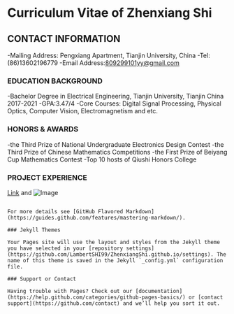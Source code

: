 # Curriculum Vitae of Zhenxiang Shi
## CONTACT INFORMATION
-Mailing Address: Pengxiang Apartment, Tianjin University, China
-Tel:(86)13602196779
-Email Address:809299101yy@gmail.com

### EDUCATION BACKGROUND
-Bachelor Degree in Electrical Engineering, Tianjin University, Tianjin China     2017-2021
-GPA:3.47/4
-Core Courses: Digital Signal Processing, Physical Optics, Computer Vision, Electromagnetism and etc.

### HONORS & AWARDS
-the Third Prize of National Undergraduate Electronics Design Contest
-the Third Prize of Chinese Mathematics Competitions
-the First Prize of Beiyang Cup Mathematics Contest
-Top 10 hosts of Qiushi Honors College

### PROJECT EXPERIENCE


[Link](url) and ![Image](src)
```

For more details see [GitHub Flavored Markdown](https://guides.github.com/features/mastering-markdown/).

### Jekyll Themes

Your Pages site will use the layout and styles from the Jekyll theme you have selected in your [repository settings](https://github.com/LambertSHI99/ZhenxiangShi.github.io/settings). The name of this theme is saved in the Jekyll `_config.yml` configuration file.

### Support or Contact

Having trouble with Pages? Check out our [documentation](https://help.github.com/categories/github-pages-basics/) or [contact support](https://github.com/contact) and we’ll help you sort it out.
